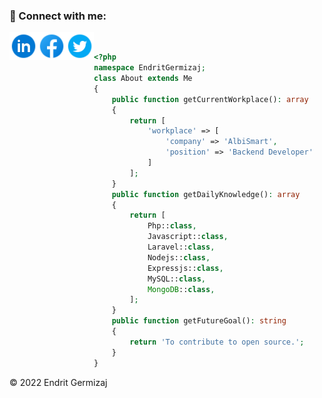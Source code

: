 ### 🤝 Connect with me:


<a href="https://www.linkedin.com/in/endrit-v-germizaj/"><img align="left" src="https://raw.githubusercontent.com/EndritG/EndritG/main/img/linkedin.svg" alt="EndritG | LinkedIn"                                                             width="45px"/></a>
<a href="https://www.facebook.com/endritgermizajj"><img align="left" src="https://raw.githubusercontent.com/EndritG/EndritG/main/img/facebook1.svg" alt="EndritG | Facebook" 
                                           width="45px"/>
</a>
                                           
<a href="https://twitter.com/EGermizaj"><img align="left" src="https://raw.githubusercontent.com/EndritG/EndritG/main/img/twitter.svg" alt="EndritG | Twitter" 
                                           width="45px"/></a>

</br>



```php
<?php
namespace EndritGermizaj;
class About extends Me
{
    public function getCurrentWorkplace(): array
    {
        return [
            'workplace' => [
                'company' => 'AlbiSmart',
                'position' => 'Backend Developer'         
            ]
        ];
    }
    public function getDailyKnowledge(): array
    {
        return [
            Php::class,
            Javascript::class,
            Laravel::class,
            Nodejs::class,
            Expressjs::class,
            MySQL::class,
            MongoDB::class,
        ];
    }
    public function getFutureGoal(): string
    {
        return 'To contribute to open source.';
    }
}
```






© 2022 Endrit Germizaj

